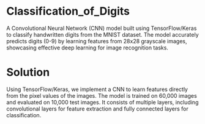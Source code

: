 # Classification_of_Digits
A Convolutional Neural Network (CNN) model built using TensorFlow/Keras to classify handwritten digits from the MNIST dataset. The model accurately predicts digits (0-9) by learning features from 28x28 grayscale images, showcasing effective deep learning for image recognition tasks.

# Solution
Using TensorFlow/Keras, we implement a CNN to learn features directly from the pixel values of the images. The model is trained on 60,000 images and evaluated on 10,000 test images. It consists of multiple layers, including convolutional layers for feature extraction and fully connected layers for classification.
